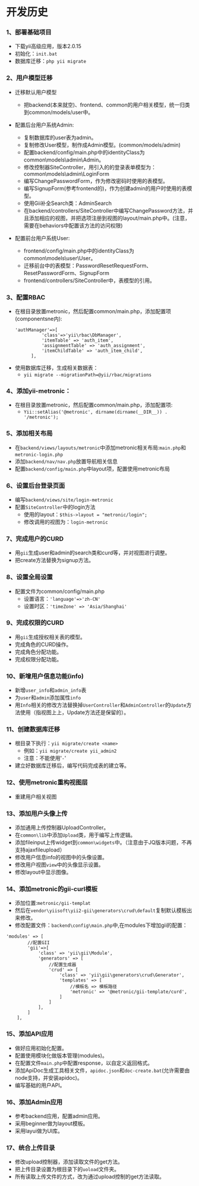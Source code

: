 # 开发历史
### 1、部署基础项目
- 下载yii高级应用，版本2.0.15
- 初始化：`init.bat`
- 数据库迁移：`php yii migrate`

### 2、用户模型迁移
- 迁移默认用户模型
  - 把backend(本来就空)、frontend、common的用户相关模型，统一归类到common/models/user中。

- 配置后台用户系统Admin:
  - 复制数据库的user表为admin。
  - 复制修改User模型，制作成Admin模型。(common/models/admin)
  - 配置backend/config/main.php中的identityClass为common\models\admin\Admin。
  - 修改控制器SiteController，用引入的的登录表单模型为：common\models\admin\LoginForm
  - 编写ChangePasswordForm，作为修改密码时使用的表模型。
  - 编写SignupForm(参考frontend的)，作为创建admin的用户时使用的表模型。
  - 使用Gii补全Search类：AdminSearch
  - 在backend/controllers/SiteController中编写ChangePassword方法，并且添加相应的视图，并把选项注册到视图的layout/main.php中。(注意，需要在behaviors中配置该方法的访问权限)

- 配置前台用户系统User:
  - frontend/config/main.php中的identityClass为common\models\user\User。
  - 迁移前台中的表模型：PasswordResetRequestForm、ResetPasswordForm、SignupForm
  - frontend/controllers/SiteController中，表模型的引用。

### 3、配置RBAC
- 在根目录放置metronic，然后配置common/main.php，添加配置项(componentsne内):
  ```
  'authManager'=>[
            'class'=>'yii\rbac\DbManager',
            'itemTable' => 'auth_item',
            'assignmentTable' => 'auth_assignment',
            'itemChildTable' => 'auth_item_child',
        ],
  ```
- 使用数据库迁移，生成相关数据表：
  - `yii migrate --migrationPath=@yii/rbac/migrations`

### 4、添加yii-metronic：

- 在根目录放置metronic，然后配置common/main.php，添加配置项:
  - `Yii::setAlias('@metronic', dirname(dirname(__DIR__)) . '/metronic');`
  
### 5、添加相关布局

- 在`backend/views/layouts/metronic`中添加metronic相关布局:`main.php`和`metronic-login.php`
- 添加`backend/nav/nav.php`放置导航相关信息
- 配置`backend/config/main.php`中layout项，配置使用metronic布局

### 6、设置后台登录页面
- 编写`backend/views/site/login-metronic`
- 配置`SiteController`中的login方法
  - 使用的layout：`$this->layout = "metronic/login";`
  - 修改调用的视图为：`login-metronic`

### 7、完成用户的CURD
- 用`gii`生成user和admin的search类和curd等，并对视图进行调整。
- 把create方法替换为signup方法。

### 8、设置全局设置
- 配置文件为common/config/main.php
    - 设置语言：`'language'=>'zh-CN'`
    - 设置时区：`'timeZone' => 'Asia/Shanghai'`

### 9、完成权限的CURD
- 用`gii`生成授权相关表的模型。
- 完成角色的CURD操作。
- 完成角色分配功能。
- 完成权限分配功能。

### 10、新增用户信息功能(info)
- 新增`user_info`和`admin_info`表
- 为`user`和`admin`添加属性`info`
- 用`Info`相关的修改方法替换掉`UserController`和`AdminController`的`Update`方法使用（指视图上上，Update方法还是保留的）。


### 11、创建数据库迁移
- 根目录下执行：`yii migrate/create <name>`
  - 例如：`yii migrate/create yii_admin2` 
  - 注意：不能使用'`-`'
- 建立好数据库迁移后，编写代码完成表的建立等。

### 12、使用metronic重构视图层
- 重建用户相关视图

### 13、添加用户头像上传
- 添加通用上传控制器UploadController。
- 在`common\lib`中添加`Upload`类，用于编写上传逻辑。
- 添加fileinput上传widget到`common\widgets`中。（注意由于JQ版本问题，不再支持ajaxfileupload）
- 修改用户信息info的视图中的头像设置。
- 修改用户视图`view`中的头像显示设置。
- 修改layout中显示图像。

### 14、添加metronic的gii-curl模板
- 添加位置:`metronic/gii-templat`
- 然后在`vendor\yiisoft\yii2-gii\generators\crud\default`复制默认模板出来修改。
- 修改配置文件：`backend\config\main.php`中,在modules下增加gii的配置：
```
'modules' => [
        //配置GII
        'gii'=>[
            'class' => 'yii\gii\Module',
            'generators' => [
                //配置生成器
                'crud' => [
                    'class' => 'yii\gii\generators\crud\Generator',
                    'templates' => [
                        //模板名 => 模板路径
                        'metronic' => '@metronic/gii-template/curd',
                    ]
                ]
            ],
        ]
    ],
```

### 15、添加API应用
- 做好应用初始化配置。
- 配置使用模块化做版本管理(modules)。
- 在配置文件`main.php`中配置response，以自定义返回格式。
- 添加ApiDoc生成工具相关文件，`apidoc.json`和`doc-create.bat`(允许需要由node支持，并安装apidoc)。
- 编写基础的用户API。

### 16、添加Admin应用
- 参考backend应用，配置admin应用。
- 采用beginner做为layout模板。
- 采用layui做为UI库。

### 17、统合上传目录
- 修改upload控制器，添加读取文件的get方法。
- 把上传目录设置为根目录下的`uoload`文件夹。
- 所有读取上传文件的方式，改为通过upload控制的get方法读取。